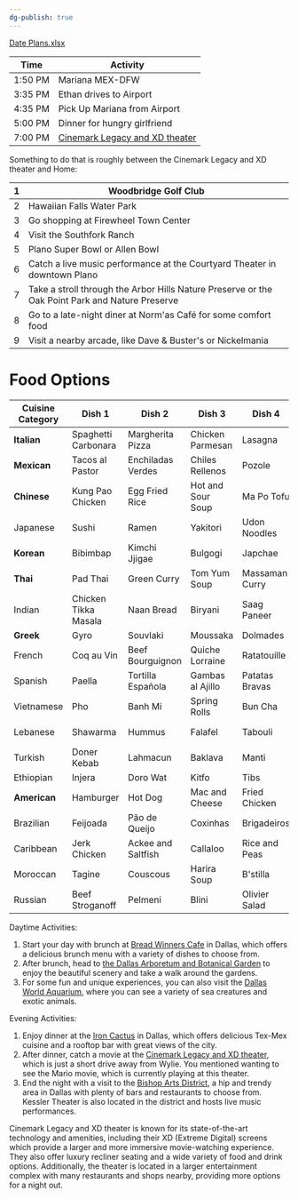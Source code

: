 ```yaml
---
dg-publish: true
---
```


[Date Plans.xlsx](https://mysite.aa.com/:x:/g/personal/242924_corpaa_aa_com/ET-rSnXpSVxErYIOnNjW1Y8BA0LDhu7hDivatVcYI2kDuQ?e=ErcP1Y)

| Time    | Activity                                                                 |
|---------|--------------------------------------------------------------------------|
| 1:50 PM | Mariana MEX-DFW                                                          |
| 3:35 PM | Ethan drives to Airport                                                  |
| 4:35 PM | Pick Up Mariana from Airport                                             |
| 5:00 PM | Dinner for hungry girlfriend                                             |
| 7:00 PM |  [Cinemark Legacy and XD theater](https://goo.gl/maps/VMM1JQ4D5jeBdZeG7) |

Something to do that is roughly between the Cinemark Legacy and XD theater and Home:

| 1 | Woodbridge Golf Club                                                                            |
|---|-------------------------------------------------------------------------------------------------|
| 2 | Hawaiian Falls Water Park                                                                       |
| 3 | Go shopping at Firewheel Town Center                                                            |
| 4 | Visit the Southfork Ranch                                                                       |
| 5 | Plano Super Bowl or Allen Bowl                                                                  |
| 6 | Catch a live music performance at the Courtyard Theater in downtown Plano                       |
| 7 | Take a stroll through the Arbor Hills Nature Preserve or the Oak Point Park and Nature Preserve |
| 8 | Go to a late-night diner at Norm'as Café for some comfort food                                  |
| 9 | Visit a nearby arcade, like Dave & Buster's or Nickelmania                                      |

# Food Options

| Cuisine Category | Dish 1               | Dish 2             | Dish 3            | Dish 4         | Dish 5             |
|------------------|----------------------|--------------------|-------------------|----------------|--------------------|
| **Italian**          | Spaghetti Carbonara  | Margherita Pizza   | Chicken Parmesan  | Lasagna        | Fettuccine Alfredo |
| **Mexican**          | Tacos al Pastor      | Enchiladas Verdes  | Chiles Rellenos   | Pozole         | Mole Poblano       |
| **Chinese**          | Kung Pao Chicken     | Egg Fried Rice     | Hot and Sour Soup | Ma Po Tofu     | Dumplings          |
| Japanese         | Sushi                | Ramen              | Yakitori          | Udon Noodles   | Tempura            |
| **Korean**           | Bibimbap             | Kimchi Jjigae      | Bulgogi           | Japchae        | Samgyeopsal        |
| **Thai**             | Pad Thai             | Green Curry        | Tom Yum Soup      | Massaman Curry | Pad Kra Pao        |
| Indian           | Chicken Tikka Masala | Naan Bread         | Biryani           | Saag Paneer    | Butter Chicken     |
| **Greek**            | Gyro                 | Souvlaki           | Moussaka          | Dolmades       | Spanakopita        |
| French           | Coq au Vin           | Beef Bourguignon   | Quiche Lorraine   | Ratatouille    | Croissants         |
| Spanish          | Paella               | Tortilla Española  | Gambas al Ajillo  | Patatas Bravas | Churros            |
| Vietnamese       | Pho                  | Banh Mi            | Spring Rolls      | Bun Cha        | Banh Xeo           |
| Lebanese         | Shawarma             | Hummus             | Falafel           | Tabouli        | Baba Ghanoush      |
| Turkish          | Doner Kebab          | Lahmacun           | Baklava           | Manti          | Turkish Delight    |
| Ethiopian        | Injera               | Doro Wat           | Kitfo             | Tibs           | Shiro              |
| **American**         | Hamburger            | Hot Dog            | Mac and Cheese    | Fried Chicken  | BBQ Ribs           |
| Brazilian        | Feijoada             | Pão de Queijo      | Coxinhas          | Brigadeiros    | Churrasco          |
| Caribbean        | Jerk Chicken         | Ackee and Saltfish | Callaloo          | Rice and Peas  | Plantains          |
| Moroccan         | Tagine               | Couscous           | Harira Soup       | B'stilla       | Moroccan Mint Tea  |
| Russian          | Beef Stroganoff      | Pelmeni            | Blini             | Olivier Salad  | Pirozhki           |


Daytime Activities:

1.  Start your day with brunch at [Bread Winners Cafe](https://goo.gl/maps/1rz47GuMmyrU1gjp7) in Dallas, which offers a delicious brunch menu with a variety of dishes to choose from.
2.  After brunch, head to [the Dallas Arboretum and Botanical Garden](https://goo.gl/maps/MWmviswN1pYuZ2KA9) to enjoy the beautiful scenery and take a walk around the gardens.
3.  For some fun and unique experiences, you can also visit the [Dallas World Aquarium](https://goo.gl/maps/uWDMLoapAGhQskYx8), where you can see a variety of sea creatures and exotic animals.

Evening Activities:

1.  Enjoy dinner at the [Iron Cactus](https://goo.gl/maps/ysNBgDU9kb6gMw4k7) in Dallas, which offers delicious Tex-Mex cuisine and a rooftop bar with great views of the city.
2.  After dinner, catch a movie at the [Cinemark Legacy and XD theater](https://goo.gl/maps/VMM1JQ4D5jeBdZeG7), which is just a short drive away from Wylie. You mentioned wanting to see the Mario movie, which is currently playing at this theater.
3.  End the night with a visit to the [Bishop Arts District](https://goo.gl/maps/BnYcRwb221uC2c9x8), a hip and trendy area in Dallas with plenty of bars and restaurants to choose from. Kessler Theater is also located in the district and hosts live music performances.

Cinemark Legacy and XD theater is known for its state-of-the-art technology and amenities, including their XD (Extreme Digital) screens which provide a larger and more immersive movie-watching experience. They also offer luxury recliner seating and a wide variety of food and drink options. Additionally, the theater is located in a larger entertainment complex with many restaurants and shops nearby, providing more options for a night out.